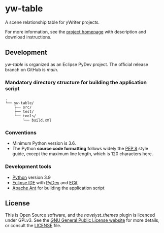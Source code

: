 # yw-table

A scene relationship table for yWriter projects. 

For more information, see the [project homepage](https://peter88213.github.io/yw-table) with description and download instructions.


## Development

*yw-table* is organized as an Eclipse PyDev project. The official release branch on GitHub is *main*.

### Mandatory directory structure for building the application script

```
.
└── yw-table/
    ├── src/
    ├── test/
    └── tools/ 
        └── build.xml
```

### Conventions

- Minimum Python version is 3.6. 
- The Python **source code formatting** follows widely the [PEP 8](https://www.python.org/dev/peps/pep-0008/) style guide, except the maximum line length, which is 120 characters here.

### Development tools

- [Python](https://python.org) version 3.9
- [Eclipse IDE](https://eclipse.org) with [PyDev](https://pydev.org) and [EGit](https://www.eclipse.org/egit/)
- [Apache Ant](https://ant.apache.org/) for building the application script

## License

This is Open Source software, and the *novelyst_themes* plugin is licenced under GPLv3. See the
[GNU General Public License website](https://www.gnu.org/licenses/gpl-3.0.en.html) for more
details, or consult the [LICENSE](https://github.com/peter88213/novelyst_themes/blob/main/LICENSE) file.
